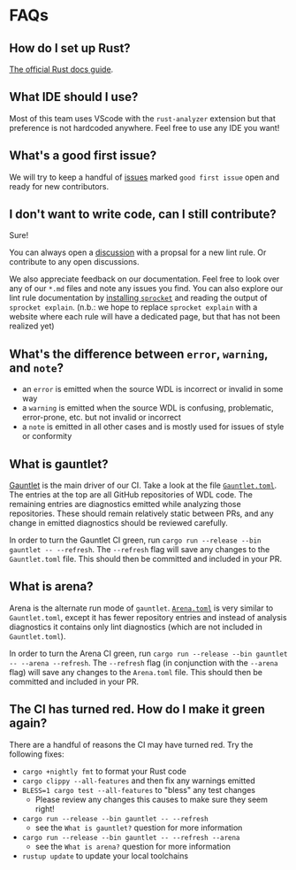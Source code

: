 # FAQs

## How do I set up Rust?

[The official Rust docs guide](https://www.rust-lang.org/tools/install).

## What IDE should I use?

Most of this team uses VScode with the `rust-analyzer` extension but that preference is not hardcoded anywhere. Feel free to use any IDE you want!

## What's a good first issue?

We will try to keep a handful of [issues](https://github.com/stjude-rust-labs/wdl/issues) marked `good first issue` open and ready for new contributors.

## I don't want to write code, can I still contribute?

Sure!

You can always open a [discussion](https://github.com/stjude-rust-labs/wdl/discussions/categories/rule-proposals) with a propsal for a new lint rule. Or contribute to any open discussions.

We also appreciate feedback on our documentation. Feel free to look over any of our `*.md` files and note any issues you find. You can also explore our lint rule documentation by [installing `sprocket`](https://stjude-rust-labs.github.io/sprocket/installation.html) and reading the output of `sprocket explain`. (n.b.: we hope to replace `sprocket explain` with a website where each rule will have a dedicated page, but that has not been realized yet)

## What's the difference between `error`, `warning`, and `note`?

- an `error` is emitted when the source WDL is incorrect or invalid in some way
- a `warning` is emitted when the source WDL is confusing, problematic, error-prone, etc. but not invalid or incorrect
- a `note` is emitted in all other cases and is mostly used for issues of style or conformity

## What is gauntlet?

[Gauntlet](https://github.com/stjude-rust-labs/wdl/tree/main/gauntlet) is the main driver of our CI. Take a look at the file [`Gauntlet.toml`](https://github.com/stjude-rust-labs/wdl/blob/main/Gauntlet.toml). The entries at the top are all GitHub repositories of WDL code. The remaining entries are diagnostics emitted while analyzing those repositories. These should remain relatively static between PRs, and any change in emitted diagnostics should be reviewed carefully.

In order to turn the Gauntlet CI green, run `cargo run --release --bin gauntlet -- --refresh`. The `--refresh` flag will save any changes to the `Gauntlet.toml` file. This should then be committed and included in your PR.

## What is arena?

Arena is the alternate run mode of `gauntlet`. [`Arena.toml`](https://github.com/stjude-rust-labs/wdl/blob/main/Arena.toml) is very similar to `Gauntlet.toml`, except it has fewer repository entries and instead of analysis diagnostics it contains only lint diagnostics (which are not included in `Gauntlet.toml`).

In order to turn the Arena CI green, run `cargo run --release --bin gauntlet -- --arena --refresh`. The `--refresh` flag (in conjunction with the `--arena` flag) will save any changes to the `Arena.toml` file. This should then be committed and included in your PR.

## The CI has turned red. How do I make it green again?

There are a handful of reasons the CI may have turned red. Try the following fixes:

- `cargo +nightly fmt` to format your Rust code
- `cargo clippy --all-features` and then fix any warnings emitted
- `BLESS=1 cargo test --all-features` to "bless" any test changes
    - Please review any changes this causes to make sure they seem right!
- `cargo run --release --bin gauntlet -- --refresh`
    - see the `What is gauntlet?` question for more information
- `cargo run --release --bin gauntlet -- --refresh --arena`
    - see the `What is arena?` question for more information
- `rustup update` to update your local toolchains
